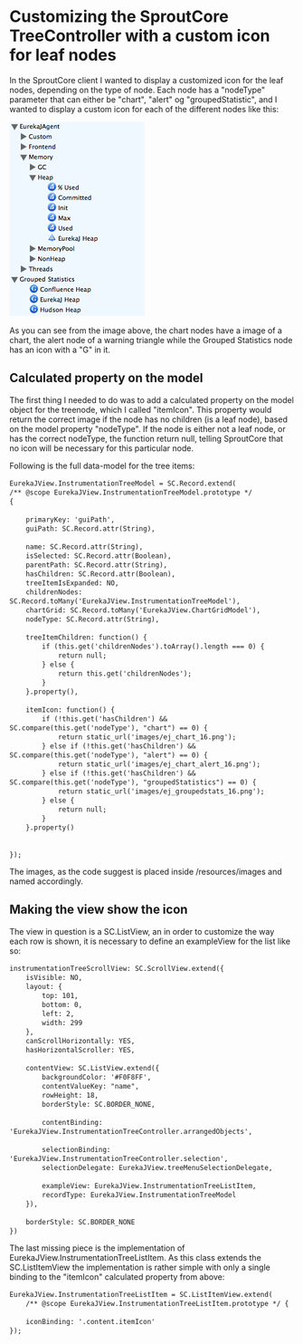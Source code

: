Customizing the SproutCore TreeController with a custom icon for leaf nodes
===========================================================================

In the SproutCore client I wanted to display a customized icon for the leaf nodes, depending on the type of node.
Each node has a "nodeType" parameter that can either be "chart", "alert" og "groupedStatistic", and I wanted to display
a custom icon for each of the different nodes like this:

![SproutCore TreeNode](/images/sproutcore_treenode1.png)

As you can see from the image above, the chart nodes have a image of a chart, the alert node of a warning triangle while
the Grouped Statistics node has an icon with a "G" in it.

Calculated property on the model
--------------------------------

The first thing I needed to do was to add a calculated property on the model object for the treenode, which I called "itemIcon". This property would return the correct image if the node has no children (is a leaf node), based on the model property "nodeType". If the node is either not a leaf node, or has the correct nodeType, the function return null, telling SproutCore that no icon will be necessary for this particular node.

Following is the full data-model for the tree items:

    EurekaJView.InstrumentationTreeModel = SC.Record.extend(
    /** @scope EurekaJView.InstrumentationTreeModel.prototype */
    {

        primaryKey: 'guiPath',
        guiPath: SC.Record.attr(String),

        name: SC.Record.attr(String),
        isSelected: SC.Record.attr(Boolean),
        parentPath: SC.Record.attr(String),
        hasChildren: SC.Record.attr(Boolean),
        treeItemIsExpanded: NO,
        childrenNodes: SC.Record.toMany('EurekaJView.InstrumentationTreeModel'),
        chartGrid: SC.Record.toMany('EurekaJView.ChartGridModel'),
        nodeType: SC.Record.attr(String),

        treeItemChildren: function() {
            if (this.get('childrenNodes').toArray().length === 0) {
                return null;
            } else {
                return this.get('childrenNodes');
            }
        }.property(),

        itemIcon: function() {
            if (!this.get('hasChildren') && SC.compare(this.get('nodeType'), "chart") == 0) {
                return static_url('images/ej_chart_16.png');
            } else if (!this.get('hasChildren') && SC.compare(this.get('nodeType'), "alert") == 0) {
                return static_url('images/ej_chart_alert_16.png');
            } else if (!this.get('hasChildren') && SC.compare(this.get('nodeType'), "groupedStatistics") == 0) {
                return static_url('images/ej_groupedstats_16.png');
            } else {
                return null;
            }
        }.property()


    });

The images, as the code suggest is placed inside /resources/images and named accordingly.

Making the view show the icon
-----------------------------

The view in question is a SC.ListView, an in order to customize the way each row is shown, it is necessary to define an
exampleView for the list like so:


    instrumentationTreeScrollView: SC.ScrollView.extend({
        isVisible: NO,
        layout: {
            top: 101,
            bottom: 0,
            left: 2,
            width: 299
        },
        canScrollHorizontally: YES,
        hasHorizontalScroller: YES,

        contentView: SC.ListView.extend({
            backgroundColor: '#F0F8FF',
            contentValueKey: "name",
            rowHeight: 18,
            borderStyle: SC.BORDER_NONE,

            contentBinding: 'EurekaJView.InstrumentationTreeController.arrangedObjects',

            selectionBinding: 'EurekaJView.InstrumentationTreeController.selection',
            selectionDelegate: EurekaJView.treeMenuSelectionDelegate,

            exampleView: EurekaJView.InstrumentationTreeListItem,
            recordType: EurekaJView.InstrumentationTreeModel
        }),

        borderStyle: SC.BORDER_NONE
    })

The last missing piece is the implementation of EurekaJView.InstrumentationTreeListItem. As this class extends the
SC.ListItemView the implementation is rather simple with only a single binding to the "itemIcon" calculated property
from above:


    EurekaJView.InstrumentationTreeListItem = SC.ListItemView.extend(
        /** @scope EurekaJView.InstrumentationTreeListItem.prototype */ {

        iconBinding: '.content.itemIcon'
    });